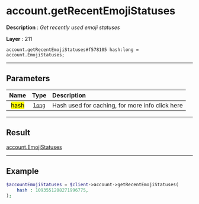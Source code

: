 # account.getRecentEmojiStatuses

**Description** : *Get recently used emoji statuses*

**Layer** : 211

```tl
account.getRecentEmojiStatuses#f578105 hash:long = account.EmojiStatuses;
```

---

## Parameters

| Name | Type | Description |
| :---: | :---: | :--- |
| <mark>hash</mark> | [`long`](type/long) | Hash used for caching, for more info click here |

---

## Result

[account.EmojiStatuses](type/account.EmojiStatuses)

---

## Example

```php
$accountEmojiStatuses = $client->account->getRecentEmojiStatuses(
	hash : 1093551208271996775,
);
```